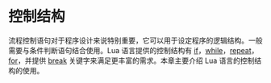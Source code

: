 # 控制结构

流程控制语句对于程序设计来说特别重要，它可以用于设定程序的逻辑结构。一般需要与条件判断语句结合使用。Lua 语言提供的控制结构有 [if](lua/if_else.md)，[while](lua/while.md)，[repeat](lua/repeat.md)，[for](lua/for.md)，并提供 [break](lua/break.md) 关键字来满足更丰富的需求。本章主要介绍 Lua 语言的控制结构的使用。